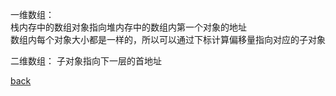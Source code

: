 一维数组：  
栈内存中的数组对象指向堆内存中的数组内第一个对象的地址  
数组内每个对象大小都是一样的，所以可以通过下标计算偏移量指向对应的子对象  

二维数组：
子对象指向下一层的首地址  

[back](../15.md)  